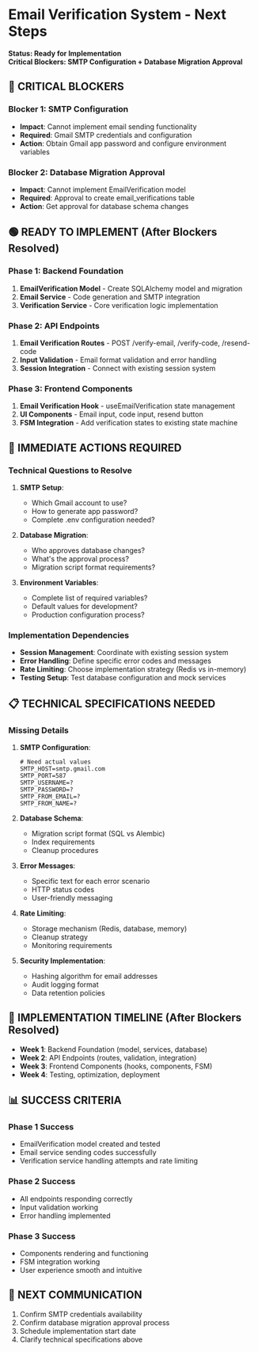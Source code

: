# Email Verification System - Next Steps

**Status: Ready for Implementation**  
**Critical Blockers: SMTP Configuration + Database Migration Approval**

## 🔴 **CRITICAL BLOCKERS** 

### Blocker 1: SMTP Configuration
- **Impact**: Cannot implement email sending functionality
- **Required**: Gmail SMTP credentials and configuration
- **Action**: Obtain Gmail app password and configure environment variables

### Blocker 2: Database Migration Approval
- **Impact**: Cannot implement EmailVerification model
- **Required**: Approval to create email_verifications table
- **Action**: Get approval for database schema changes

## 🟢 **READY TO IMPLEMENT** (After Blockers Resolved)

### Phase 1: Backend Foundation
1. **EmailVerification Model** - Create SQLAlchemy model and migration
2. **Email Service** - Code generation and SMTP integration
3. **Verification Service** - Core verification logic implementation

### Phase 2: API Endpoints
1. **Email Verification Routes** - POST /verify-email, /verify-code, /resend-code
2. **Input Validation** - Email format validation and error handling
3. **Session Integration** - Connect with existing session system

### Phase 3: Frontend Components
1. **Email Verification Hook** - useEmailVerification state management
2. **UI Components** - Email input, code input, resend button
3. **FSM Integration** - Add verification states to existing state machine

## 🎯 **IMMEDIATE ACTIONS REQUIRED**

### Technical Questions to Resolve
1. **SMTP Setup**: 
   - Which Gmail account to use?
   - How to generate app password?
   - Complete .env configuration needed?

2. **Database Migration**:
   - Who approves database changes?
   - What's the approval process?
   - Migration script format requirements?

3. **Environment Variables**:
   - Complete list of required variables?
   - Default values for development?
   - Production configuration process?

### Implementation Dependencies
- **Session Management**: Coordinate with existing session system
- **Error Handling**: Define specific error codes and messages
- **Rate Limiting**: Choose implementation strategy (Redis vs in-memory)
- **Testing Setup**: Test database configuration and mock services

## 📋 **TECHNICAL SPECIFICATIONS NEEDED**

### Missing Details
1. **SMTP Configuration**:
   ```env
   # Need actual values
   SMTP_HOST=smtp.gmail.com
   SMTP_PORT=587
   SMTP_USERNAME=?
   SMTP_PASSWORD=?
   SMTP_FROM_EMAIL=?
   SMTP_FROM_NAME=?
   ```

2. **Database Schema**:
   - Migration script format (SQL vs Alembic)
   - Index requirements
   - Cleanup procedures

3. **Error Messages**:
   - Specific text for each error scenario
   - HTTP status codes
   - User-friendly messaging

4. **Rate Limiting**:
   - Storage mechanism (Redis, database, memory)
   - Cleanup strategy
   - Monitoring requirements

5. **Security Implementation**:
   - Hashing algorithm for email addresses
   - Audit logging format
   - Data retention policies

## 🚀 **IMPLEMENTATION TIMELINE** (After Blockers Resolved)

- **Week 1**: Backend Foundation (model, services, database)
- **Week 2**: API Endpoints (routes, validation, integration)
- **Week 3**: Frontend Components (hooks, components, FSM)
- **Week 4**: Testing, optimization, deployment

## 📊 **SUCCESS CRITERIA**

### Phase 1 Success
- EmailVerification model created and tested
- Email service sending codes successfully
- Verification service handling attempts and rate limiting

### Phase 2 Success
- All endpoints responding correctly
- Input validation working
- Error handling implemented

### Phase 3 Success
- Components rendering and functioning
- FSM integration working
- User experience smooth and intuitive

## 🔄 **NEXT COMMUNICATION**

1. Confirm SMTP credentials availability
2. Confirm database migration approval process
3. Schedule implementation start date
4. Clarify technical specifications above

